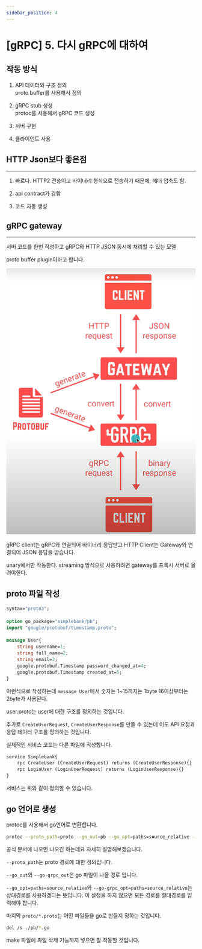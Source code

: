```yaml
---
sidebar_position: 4
---
```


# [gRPC] 5. 다시 gRPC에 대하여

## 작동 방식

1. API 데이터와 구조 정의  
    proto buffer를 사용해서 정의


2. gRPC stub 생성  
    protoc를 사용해서 gRPC 코드 생성

3. 서버 구현

4. 클라이언트 사용

## HTTP Json보다 좋은점
---

1. 빠르다. HTTP2 전송이고 바이너리 형식으로 전송하기 때문에, 헤더 압축도 함.

2. api contract가 강함

3. 코드 자동 생성

## gRPC gateway
---

서버 코드를 한번 작성하고 gRPC와 HTTP JSON 동시에 처리할 수 있는 모델

proto buffer plugin이라고 합니다.

![Alt text](./img/image5.png)


gRPC client는 gRPC와 연결되어 바이너리 응답받고 HTTP Client는 Gateway와 연결되어 JSON 응답을 받습니다.

unary에서만 작동한다. streaming 방식으로 사용하려면 gateway를 프록시 서버로 올려야한다.



## proto 파일 작성

```protobuf
syntax="proto3";

option go_package="simplebank/pb";
import "google/protobuf/timestamp.proto";

message User{
    string username=1;
    string full_name=2;
    string email=3;
    google.protobuf.Timestamp password_changed_at=4;
    google.protobuf.Timestamp created_at=5;
}
```

이런식으로 작성하는데 `message User`에서 숫자는 1~15까지는 1byte 16이상부터는 2byte가 사용된다.

user.proto는 user에 대한 구조를 정의하는 것입니다.

추가로 `CreateUserRequest`, `CreateUserResponse`를 만들 수 있는데 이도 API 요청과 응답 데이터 구조를 정의하는 것입니다.

실제적인 서비스 코드는 다른 파일에 작성합니다.


```protobuf
service Simplebank{
    rpc CreateUser (CreateUserRequest) returns (CreateUserResponse){}
    rpc LoginUser (LoginUserRequest) returns (LoginUserResponse){}
} 
```

서비스는 위와 같이 정의할 수 있습니다.

## go 언어로 생성

protoc를 사용해서 go언어로 변환합니다.

```bash
protoc --proto_path=proto --go_out=pb --go_opt=paths=source_relative --go-grpc_out=pb --go-grpc_opt=paths=source_relative proto/*.proto
```

공식 문서에 나오면 나오긴 하는데요 자세히 설명해보겠습니다.


`--proto_path`는 proto 경로에 대한 정의입니다.

`--go_out`와 `--go-grpc_out`은 go 파일이 나올 경로 입니다.

`--go_opt=paths=source_relative`와 `--go-grpc_opt=paths=source_relative`는 상대경로를 사용하겠다는 뜻입니다. 이 설정을 하지 않으면 모든 경로를 절대경로를 입력해야 합니다.

마지막 `proto/*.proto`는 어떤 파일들을 go로 만들지 정하는 것입니다.

```bash
del /s ./pb/*.go
```

make 파일에 파일 삭제 기능까지 넣으면 잘 작동할 것입니다.

